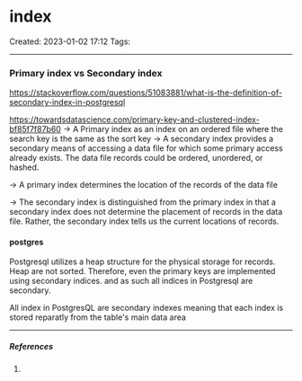 # index
Created: 2023-01-02 17:12
Tags: 
____

### Primary index vs Secondary index
https://stackoverflow.com/questions/51083881/what-is-the-definition-of-secondary-index-in-postgresql

https://towardsdatascience.com/primary-key-and-clustered-index-bf85f7f87b60
-> A Primary index as an index on an ordered file where the search key is the same as the sort key
-> A secondary index provides a secondary means of accessing a data file for  which some primary access already exists. The data file records could be ordered, unordered, or hashed.


-> A primary index determines the location of the records of the data file

-> The secondary index is distinguished from the primary index in that a secondary index does not determine the placement of records in the data file. Rather, the secondary index tells us the current locations of records.




#### postgres

Postgresql utilizes a heap structure for the physical storage for records.
Heap are not sorted. Therefore, even the primary keys are implemented using secondary indices. and as such all indices in Postgresql are secondary.


All index in PostgresQL are secondary indexes 
meaning that each index is stored reparatly from the table's main data area



_____
##### References
1.

